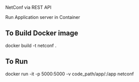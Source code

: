 NetConf via REST API

Run Application server in Container

## To Build Docker image

docker build -t netconf .

## To Run 
docker run -it  -p 5000:5000 -v code_path/app/:/app netconf